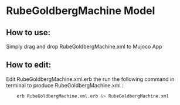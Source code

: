 # RubeGoldbergMachine Model

## How to use:
Simply drag and drop RubeGoldbergMachine.xml to Mujoco App

## How to edit:
Edit RubeGoldbergMachine.xml.erb the run the following command in terminal to produce RubeGoldbergMachine.xml :

```bash
    erb RubeGoldbergMachine.xml.erb &> RubeGoldbergMachine.xml
```
